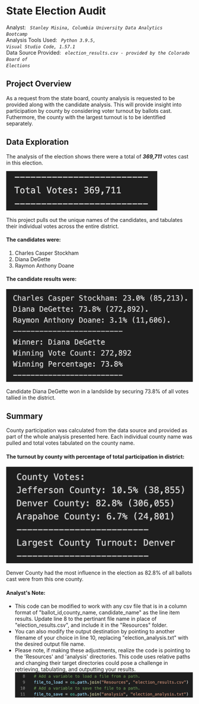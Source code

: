 # State Election Audit
Analyst: <code><i> Stanley Misina, Columbia University Data Analytics Bootcamp</i></code><br />
Analysis Tools Used: <i><code> Python 3.9.5, Visual Studio Code, 1.57.1 </i></code><br />
Data Source Provided: <i><code> election_results.csv - provided by the Colorado Board of Elections </code></i>

## Project Overview
As a request from the state board, county analysis is requested to be provided along with the candidate analysis. This will provide insight into participation by county by considering voter turnout by ballots cast. Futhermore, the county with the largest turnout is to be identified separately.

## Data Exploration
The analysis of the election shows there were a total of ***369,711*** votes cast in this election. 

![Total Votes](Resources/PNG/Total_Votes.png)

This project pulls out the unique names of the candidates, and tabulates their individual votes across the entire district.
#### The candidates were:
1. Charles Casper Stockham
2. Diana DeGette
3. Raymon Anthony Doane

#### The candidate results were:
![Candidate Results](Resources/PNG/Candidate_Results.png)

Candidate Diana DeGette won in a landslide by securing 73.8% of all votes tallied in the district.

## Summary
County participation was calculated from the data source and provided as part of the whole analysis presented here. Each individual county name was pulled and total votes tabulated on the county name.

#### The turnout by county with percentage of total participation in district:
![County Results](Resources/PNG/County_Results.png)

Denver County had the most influence in the election as 82.8% of all ballots cast were from
this one county.


#### Analyst's Note:
- This code can be modified to work with any csv file that is in a column format of "ballot_id,county_name, candidate_name" as the line item results. Update line 8 to the pertinant file name in place of "election_results.csv", and include it in the "Resources" folder.
- You can also modify the output destination by pointing to another filename of your choice in line 10, replacing "election_analysis.txt" with the desired output file name.
- Please note, if making these adjustments, realize the code is pointing to the 'Resources' and 'analysis' directories. This code uses relative paths and changing their target directories could pose a challenge in retrieving, tabulating, and outputting your results.
![Code Snippet](Resources/PNG/target_code.png)
